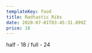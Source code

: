```yaml
---
templateKey: food
title: Radtastic Ribs
date: 2020-07-01T03:45:31.899Z
price: 18
---
```


half - 18 / full - 24
